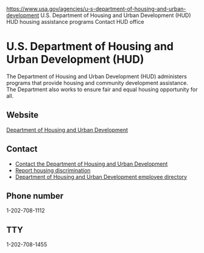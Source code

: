 

https://www.usa.gov/agencies/u-s-department-of-housing-and-urban-development
U.S. Department of Housing and Urban Development (HUD)
HUD housing assistance programs
Contact HUD office

U.S. Department of Housing and Urban Development (HUD)
======================================================

The Department of Housing and Urban Development (HUD) administers programs that provide housing and community development assistance. The Department also works to ensure fair and equal housing opportunity for all.

Website
-------

[Department of Housing and Urban Development](https://www.hud.gov/)

Contact
-------

* [Contact the Department of Housing and Urban Development](https://www.hud.gov/contact)
* [Report housing discrimination](https://www.hud.gov/program_offices/fair_housing_equal_opp/online-complaint)
* [Department of Housing and Urban Development employee directory](https://peoplesearch.hud.gov/po/i/netlocator/)

Phone number
------------

1-202-708-1112

TTY
---

1-202-708-1455
